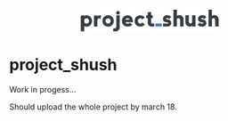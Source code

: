 <div style="text-align:center"><img src ="assets/images/250x250_color.png"/></div>

# project_shush

Work in progess...

Should upload the whole project by march 18.
